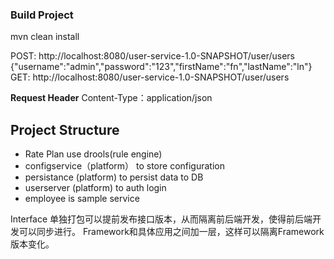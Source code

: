 ### Build Project
mvn clean install

POST: http://localhost:8080/user-service-1.0-SNAPSHOT/user/users
          {"username":"admin","password":"123","firstName":"fn","lastName":"ln"}
GET: http://localhost:8080/user-service-1.0-SNAPSHOT/user/users

**Request Header**
Content-Type：application/json


## Project Structure
- Rate Plan use drools(rule engine)
- configservice（platform） to store configuration
- persistance (platform) to persist data to DB
- userserver (platform) to auth login
- employee is sample service

Interface 单独打包可以提前发布接口版本，从而隔离前后端开发，使得前后端开发可以同步进行。
Framework和具体应用之间加一层，这样可以隔离Framework 版本变化。
